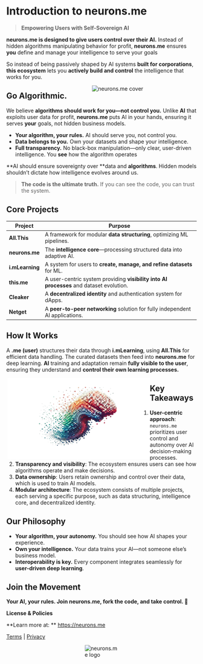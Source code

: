 # **Introduction to neurons.me**

> **Empowering Users with Self-Sovereign AI**

**neurons.me is designed to give users control over their AI.** Instead of hidden algorithms manipulating behavior for profit, **neurons.me** ensures **you** define and manage your intelligence to serve your goals

So instead of being passively shaped by AI systems **built for corporations**, **this ecosystem** lets you **actively build and control** the intelligence that works for you.



<img src="https://docs.neurons.me/media/neurons-me.png" alt="neurons.me cover" width="277" style="float: right; margin-left: 10px;" align="right">

## **Go Algorithmic.**
We believe **algorithms should work for you—not control you.**
Unlike **AI** that exploits user data for profit, **neurons.me** puts AI in your hands, ensuring it serves **your** goals, not hidden business models.

- **Your algorithm, your rules.** AI should serve you, not control you.
- **Data belongs to you.** Own your datasets and shape your intelligence.
- **Full transparency.** No black-box manipulation—only clear, user-driven intelligence. You **see** how the algorithm operates

**AI should ensure sovereignty over **data and **algorithms**. Hidden models shouldn’t dictate how intelligence evolves around us.
> **The code is the ultimate truth.** If you can see the code, you can trust the system.

## **Core Projects**

| **Project**     | **Purpose**                                                  |
| --------------- | ------------------------------------------------------------ |
| **All.This**    | A framework for modular **data structuring**, optimizing ML pipelines. |
| **neurons.me**  | The **intelligence core**—processing structured data into adaptive AI. |
| **i.mLearning** | A system for users to **create, manage, and refine datasets** for ML. |
| **this.me**     | A user-centric system providing **visibility into AI processes** and dataset evolution. |
| **Cleaker**     | A **decentralized identity** and authentication system for dApps. |
| **Netget**      | A **peer-to-peer networking** solution for fully independent AI applications. |



## **How It Works**
A **.me (user)** structures their data through **i.mLearning**, using **All.This** for efficient data handling. The curated datasets then feed into **neurons.me** for deep learning. **AI** training and adaptation remain **fully visible to the user**, ensuring they understand and **control their own learning processes.**



<img src="media/neurons-me-8bit-art-removebg-preview.png" alt="neurons.me ecosystem" width="377" style="float: left; margin-left: 3px;" align="left">



## **Key Takeaways**
1. **User-centric approach**: `neurons.me` prioritizes user control and autonomy over AI decision-making processes.
2. **Transparency and visibility**: The ecosystem ensures users can see how algorithms operate and make decisions.
3. **Data ownership**: Users retain ownership and control over their data, which is used to train AI models.
4. **Modular architecture**: The ecosystem consists of multiple projects, each serving a specific purpose, such as data structuring, intelligence core, and decentralized identity.



## **Our Philosophy**
- **Your algorithm, your autonomy.** You should see how AI shapes your experience.
- **Own your intelligence.** Your data trains your AI—not someone else’s business model.
- **Interoperability is key.** Every component integrates seamlessly for **user-driven deep learning**.



## **Join the Movement**
**Your AI, your rules. Join neurons.me, fork the code, and take control. 🚀**

**License & Policies**

**Learn more at: ** https://neurons.me

  [Terms](https://docs.neurons.me/terms-and-conditions) | [Privacy](https://docs.neurons.me/privacy-policy)





<img src="https://docs.neurons.me/neurons.me.webp" alt="neurons.me logo" width="89" height="89" style="display: block; margin: auto;">


